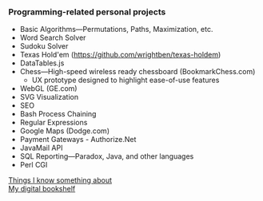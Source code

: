 ### Programming-related personal projects
* Basic Algorithms—Permutations, Paths, Maximization, etc.
* Word Search Solver
* Sudoku Solver
* Texas Hold'em (https://github.com/wrightben/texas-holdem)
* DataTables.js
* Chess—High-speed wireless ready chessboard (BookmarkChess.com)
  - UX prototype designed to highlight ease-of-use features
* WebGL (GE.com)
* SVG Visualization
* SEO
* Bash Process Chaining
* Regular Expressions
* Google Maps (Dodge.com)
* Payment Gateways - Authorize.Net
* JavaMail API
* SQL Reporting—Paradox, Java, and other languages
* Perl CGI

<a href="http://wrightben.com/knowledge" target="_blank" title="Knowledge Hotspots" class="outbound">Things I know something about</a><br />
<a href="http://wrightben.com/books" target="_blank" title="Digital Bookshelf - Benjamin Wright" class="outbound">My digital bookshelf</a>
